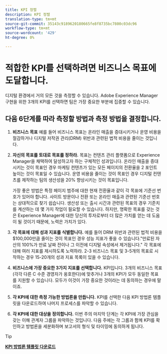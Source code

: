 ```yaml
---
title: KPI 정렬
description: KPI 정렬
translation-type: tm+mt
source-git-commit: 35143c9189620180665fe8f8735bc7800c03dc96
workflow-type: tm+mt
source-wordcount: '429'
ht-degree: 0%

---
```




# 적합한 KPI를 선택하려면 비즈니스 목표에 도달합니다.

디지털 환경에서 거의 모든 것을 측정할 수 있습니다. Adobe Experience Manager 구현을 위한 3개의 KPI를 선택하면 팀은 가장 중요한 부분에 집중할 수 있습니다.


## **다음 6단계를 따라 측정할 방법과 측정 방법을 결정합니다.**


1. **비즈니스 목표** 예를 들어 비즈니스 목표는 온라인 매출을 증대시키거나 운영 비용을 절감하거나 디지털 저작권 관리(DRM) 위반과 관련된 법적 비용을 줄이는 것입니다.

1. **자신의 목표를 토대로 목표를 정하라.** 목표는 컨텐츠 관리 플랫폼으로 Experience Manager을 채택하여 달성하고자 하는 구체적인 성과입니다. 온라인 매출을 증대시키는 것이 목표인 경우 마케팅 컨텐츠가 있는 모든 페이지의 전환율을 2 포인트 높이는 것이 목표일 수 있습니다. 운영 비용을 줄이는 것이 목표인 경우 디지털 컨텐츠를 제작하는 팀의 생산성을 20% 향상시키는 것이 목표입니다.

   가장 좋은 방법은 특정 페이지 범주에 대한 현재 전환율과 같이 각 목표에 기준선 번호가 있어야 합니다. 사이트 방문이나 전환 또는 온라인 매출과 관련된 기준선 번호는 상대적으로 찾기 쉽습니다. 생산성 또는 출시 시간과 관련된 목표의 경우 기준치를 계산하는 데 몇 가지 작업이 필요할 수 있습니다. 하지만, 명확한 목표를 갖는 것은 Experience Manager에 대한 당신의 투자로부터 더 많은 가치를 얻는 데 도움이 될 것이기 때문에, 노력은 가치가 있다.

1. **각 목표에 대해 성과 지표를 식별합니다.** 예를 들어 DRM 위반과 관련된 법적 비용을 $100,000만큼 줄이는 것이 목표인 경우 성능 지표가 좋을 수 있습니다.&quot;만료된 자산의 100%가 만료 날짜 전이나 그 이전에 디지털 속성에서 제거됩니다.&quot; 각 목표에 대해 여러 지표를 제시하도록 노력하라. 2-3 비즈니스 목표 및 3-5개의 목표로 시작하는 경우 15-20개의 성과 지표 목록이 있을 수 있습니다.

1. **비즈니스에 가장 중요한 3가지 지표를 선택합니다.** KPI입니다. 3개의 비즈니스 목표(각각 다른 C 수준 경영자가 옹호한다)에 맞추거나 3개의 KPI가 모두 동일한 목표를 지원할 수 있습니다. 모두가 이것이 가장 중요한 것이라는 데 동의하는 경우에 말이죠.

1. **각 KPI에 대한 측정 가능한 방법론을 만듭니다.** KPI를 선택한 다음 KPI 방법론 템플릿을 다운로드하여 나머지 프로세스를 파악할 수 있습니다.

1. **각 KPI에 대한 대상을 정의합니다.** 이번 주의 마지막 단계는 각 KPI에 가장 관심을 갖는 이해 관계자 그룹을 파악하는 것입니다. 다음 주에는 각 그룹과 함께 KPI를 확인하고 방법론을 세분화하며 보고서의 형식 및 타이밍에 동의하게 됩니다.

>[!TIP]
>
>[**KPI 방법론 템플릿 다운로드**](https://experienceleague.adobe.com/welcome/aem/assets/img/KPI_Methodology_Template.png)